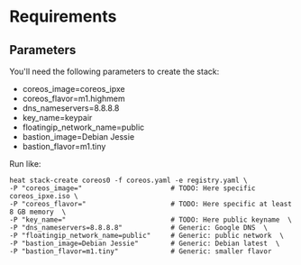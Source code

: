 # Requirements

## Parameters

You'll need the following parameters to create the stack:

* coreos_image=coreos_ipxe
* coreos_flavor=m1.highmem
* dns_nameservers=8.8.8.8
* key_name=keypair
* floatingip_network_name=public
* bastion_image=Debian Jessie
* bastion_flavor=m1.tiny

Run like:


    heat stack-create coreos0 -f coreos.yaml -e registry.yaml \
    -P "coreos_image="                      # TODO: Here specific coreos_ipxe.iso \
    -P "coreos_flavor="                     # TODO: Here specific at least 8 GB memory  \  
    -P "key_name="                          # TODO: Here public keyname  \
    -P "dns_nameservers=8.8.8.8"            # Generic: Google DNS  \
    -P "floatingip_network_name=public"     # Generic: public network  \
    -P "bastion_image=Debian Jessie"        # Generic: Debian latest  \
    -P "bastion_flavor=m1.tiny"             # Generic: smaller flavor
